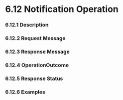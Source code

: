 # 6.12 Notification Operation
### 6.12.1 Description
### 6.12.2 Request Message
### 6.12.3 Response Message
### 6.12.4 OperationOutcome
### 6.12.5 Response Status
### 6.12.6 Examples